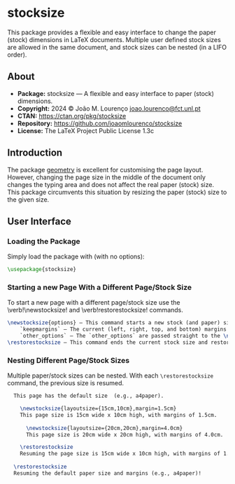 # stocksize

This package provides a flexible and easy interface to change the paper (stock) dimensions in LaTeX documents.
Multiple user defined stock sizes are allowed in the same document, and stock sizes can be nested (in a LIFO order).

## About

* **Package:** stocksize — A flexible and easy interface to paper (stock) dimensions.
* **Copyright:** 2024 © João M. Lourenço <joao.lourenco@fct.unl.pt>
* **CTAN:** https://ctan.org/pkg/stocksize
* **Repository:** https://github.com/joaomlourenco/stocksize
* **License:** The LaTeX Project Public License 1.3c

## Introduction

The package [geometry](https://github.com/LaTeX-Package-Repositories/geometry) is excellent for customising the page layout.  However, changing the page size in the middle of the document only changes the typing area and does not affect the real paper (stock) size.  This package circumvents this situation by resizing the paper (stock) size to the given size.


## User Interface

### Loading the Package

Simply load the package with (with no options):
```latex
\usepackage{stocksize}
```

### Starting a new Page With a Different Page/Stock Size

To start a new page with a different page/stock size use the \verb!\newstocksize! and \verb!restorestocksize! commands.
```latex
\newstocksize{options} — This command starts a new stock (and paper) size.  The `options` may include:
    `keepmargins` — The current (left, right, top, and bottom) margins will be prreseved in the new page layout;
    `other_options` — The `other_options` are passed straight to the \newgeometry command form the`geometry` package.
\restorestocksize — This command ends the current stock size and restores the previous one (in a LIFO fashion).
```

### Nesting Different Page/Stock Sizes
  
  Multiple paper/stock sizes can be nested.  With each `\restorestocksize` command, the previous size is resumed.
  
```latex
  This page has the default size  (e.g., a4paper).

    \newstocksize{layoutsize={15cm,10cm},margin=1.5cm}
    This page size is 15cm wide x 10cm high, with margins of 1.5cm.
    
      \newstocksize{layoutsize={20cm,20cm},margin=4.0cm}
      This page size is 20cm wide x 20cm high, with margins of 4.0cm.

    \restorestocksize
    Resuming the page size is 15cm wide x 10cm high, with margins of 1.5cm.
    
  \restorestocksize
  Resuming the default paper size and margins (e.g., a4paper)!
```
